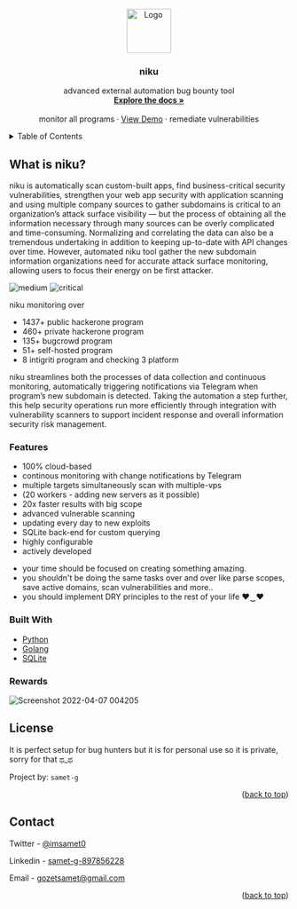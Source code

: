 <br />
<div align="center">
  <a href="https://github.com/samet-g/niku">
    <img src="https://user-images.githubusercontent.com/81412659/162406897-bde19f61-f66d-4ba7-a56a-943d4f142377.png" alt="Logo" width="80" height="80">
  </a>

  <h3 align="center">niku</h3>

  <p align="center">
    advanced external automation bug bounty tool
    <br />
    <a href="https://github.com/samet-g/niku"><strong>Explore the docs »</strong></a>
    <br />
    <br />
    monitor all programs</a>
    ·
    <a href="https://github.com/samet-g/niku">View Demo</a>
    ·
    remediate vulnerabilities</a>
  </p>
</div>


<details>
  <summary>Table of Contents</summary>
  <ol>
    <li>
      <a href="#about-the-project">About The Project</a>
      <ul>
        <li><a href="#built-with">Built With</a></li>
      </ul>
    </li>
    <li><a href="#features">Features</a></li>
    <li><a href="#rewards">Features</a></li>
    <li><a href="#license">License</a></li>
    <li><a href="#contact">Contact</a></li>
  </ol>
</details>

## What is niku?

niku is automatically scan custom-built apps, find business-critical security vulnerabilities, strengthen your web app security with application scanning and using multiple company sources to gather subdomains is critical to an organization’s attack surface visibility — but the process of obtaining all the information necessary through many sources can be overly complicated and time-consuming. Normalizing and correlating the data can also be a tremendous undertaking in addition to keeping up-to-date with API changes over time. However, automated niku tool gather the new subdomain information organizations need for accurate attack surface monitoring, allowing users to focus their energy on be first attacker.

![medium](https://user-images.githubusercontent.com/81412659/157320369-7bccca35-54c9-4b32-a58e-735b3edc437a.png)
![critical](https://user-images.githubusercontent.com/81412659/157320377-279f52ec-e5c0-4677-99af-ca0abf69eb06.png)

niku monitoring over
+ 1437+ public hackerone program
+ 460+ private hackerone program
+ 135+ bugcrowd program
+ 51+ self-hosted program
+ 8 intigriti program and checking 3 platform

niku streamlines both the processes of data collection and continuous monitoring, automatically triggering notifications via Telegram when program’s new subdomain is detected. Taking the automation a step further, this help security operations run more efficiently through integration with vulnerability scanners to support incident response and overall information security risk management.

### Features
+ 100% cloud-based
+ continous monitoring with change notifications by Telegram
+ multiple targets simultaneously scan with multiple-vps 
+ (20 workers - adding new servers as it possible)
+ 20x faster results with big scope
+ advanced vulnerable scanning
+ updating every day to new exploits
+ SQLite back-end for custom querying
+ highly configurable
+ actively developed
* your time should be focused on creating something amazing.
* you shouldn't be doing the same tasks over and over like parse scopes, save active domains, scan vulnerabilities and more..
* you should implement DRY principles to the rest of your life ♥‿♥

### Built With

* [Python](https://www.python.org)
* [Golang](https://go.dev)
* [SQLite](https://www.sqlite.org/)

### Rewards
![Screenshot 2022-04-07 004205](https://user-images.githubusercontent.com/81412659/162406341-841893a4-077b-46c5-9498-254165764979.png)

## License

It is perfect setup for bug hunters but it is for personal use so it is private, sorry for that ಥ_ಥ

Project by: `samet-g`


<p align="right">(<a href="#top">back to top</a>)</p>

## Contact

Twitter - [@imsamet0](https://twitter.com/imsamet0)

Linkedin - [samet-g-897856228](https://www.linkedin.com/in/samet-g-897856228/)

Email - gozetsamet@gmail.com

<p align="right">(<a href="#top">back to top</a>)</p>
<!---/samogod/samet-g/-->
